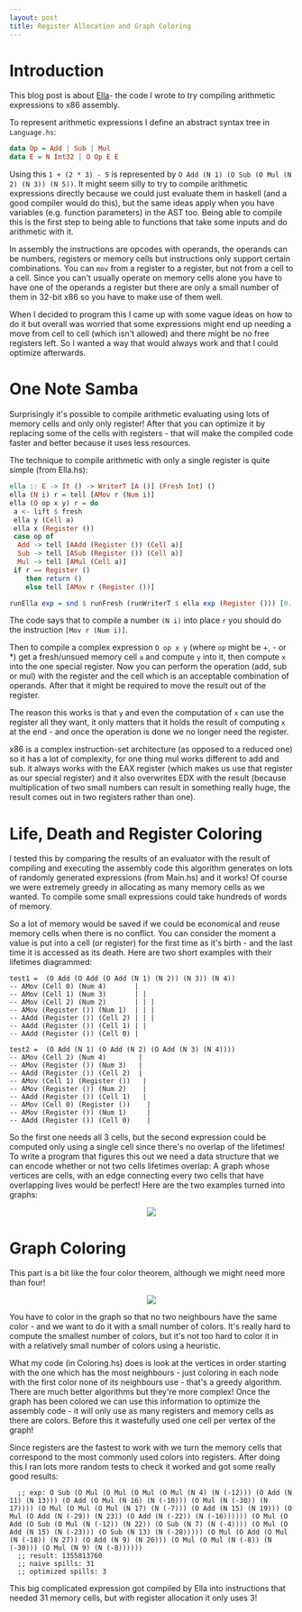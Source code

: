 ```yaml
---
layout: post
title: Register Allocation and Graph Coloring
---
```


Introduction
===========

This blog post is about [Ella](https://github.com/orchid-hybrid/bee/tree/master/Bee)- the code I wrote to try compiling arithmetic expressions to x86 assembly.

To represent arithmetic expressions I define an abstract syntax tree in `Language.hs`:

```haskell
data Op = Add | Sub | Mul
data E = N Int32 | O Op E E
```

Using this `1 + (2 * 3) - 5` is represented by `O Add (N 1) (O Sub (O Mul (N 2) (N 3)) (N 5))`. It might seem silly to try to compile arithmetic expressions directly because we could just evaluate them in haskell (and a good compiler would do this), but the same ideas apply when you have variables (e.g. function parameters) in the AST too. Being able to compile this is the first step to being able to functions that take some inputs and do arithmetic with it.

In assembly the instructions are opcodes with operands, the operands can be numbers, registers or memory cells but instructions only support certain combinations. You can `mov` from a register to a register, but not from a cell to a cell. Since you can't usually operate on memory cells alone you have to have one of the operands a register but there are only a small number of them in 32-bit x86 so you have to make use of them well.

When I decided to program this I came up with some vague ideas on how to do it but overall was worried that some expressions might end up needing a move from cell to cell (which isn't allowed) and there might be no free registers left. So I wanted a way that would always work and that I could optimize afterwards.

One Note Samba
===============

Surprisingly it's possible to compile arithmetic evaluating using lots of memory cells and only only register! After that you can optimize it by replacing some of the cells with registers - that will make the compiled code faster and better because it uses less resources.

The technique to compile arithmetic with only a single register is quite simple (from Ella.hs):

```haskell
ella :: E -> It () -> WriterT [A ()] (Fresh Int) ()
ella (N i) r = tell [AMov r (Num i)]
ella (O op x y) r = do
 a <- lift $ fresh
 ella y (Cell a)
 ella x (Register ())
 case op of
  Add -> tell [AAdd (Register ()) (Cell a)]
  Sub -> tell [ASub (Register ()) (Cell a)]
  Mul -> tell [AMul (Cell a)]
 if r == Register ()
    then return ()
    else tell [AMov r (Register ())]

runElla exp = snd $ runFresh (runWriterT $ ella exp (Register ())) [0..]
````

The code says that to compile a number `(N i)` into place `r` you should do the instruction `[Mov r (Num i)]`.

Then to compile a complex expression `O op x y` (where `op` might be +, - or *) get a fresh/unsued memory cell `a` and compute `y` into it, then compute `x` into the one special register. Now you can perform the operation (add, sub or mul) with the register and the cell which is an acceptable combination of operands. After that it might be required to move the result out of the register.

The reason this works is that `y` and even the computation of `x` can use the register all they want, it only matters that it holds the result of computing `x` at the end - and once the operation is done we no longer need the register.

x86 is a complex instruction-set architecture (as opposed to a reduced one) so it has a lot of complexity, for one thing mul works different to add and sub. it always works with the EAX register (which makes us use that register as our special register) and it also overwrites EDX with the result (because multiplication of two small numbers can result in something really huge, the result comes out in two registers rather than one).

Life, Death and Register Coloring
=================================

I tested this by comparing the results of an evaluator with the result of compiling and executing the assembly code this algorithm generates on lots of randomly generated expressions (from Main.hs) and it works! Of course we were extremely greedy in allocating as many memory cells as we wanted. To compile some small expressions could take hundreds of words of memory.

So a lot of memory would be saved if we could be economical and reuse memory cells when there is no conflict. You can consider the moment a value is put into a cell (or register) for the first time as it's birth - and the last time it is accessed as its death. Here are two short examples with their lifetimes diagrammed:

```
test1 =  (O Add (O Add (O Add (N 1) (N 2)) (N 3)) (N 4))
-- AMov (Cell 0) (Num 4)       |
-- AMov (Cell 1) (Num 3)       | |
-- AMov (Cell 2) (Num 2)       | | |
-- AMov (Register ()) (Num 1)  | | |
-- AAdd (Register ()) (Cell 2) | | |
-- AAdd (Register ()) (Cell 1) | |
-- AAdd (Register ()) (Cell 0) |

test2 =  (O Add (N 1) (O Add (N 2) (O Add (N 3) (N 4))))
-- AMov (Cell 2) (Num 4)        |
-- AMov (Register ()) (Num 3)   |
-- AAdd (Register ()) (Cell 2)  |
-- AMov (Cell 1) (Register ())   |
-- AMov (Register ()) (Num 2)    |
-- AAdd (Register ()) (Cell 1)   |
-- AMov (Cell 0) (Register ())    |
-- AMov (Register ()) (Num 1)     |
-- AAdd (Register ()) (Cell 0)    |
```

So the first one needs all 3 cells, but the second expression could be computed only using a single cell since there's no overlap of the lifetimes! To write a program that figures this out we need a data structure that we can encode whether or not two cells lifetimes overlap: A graph whose vertices are cells, with an edge connecting every two cells that have overlapping lives would be perfect!  Here are the two examples turned into graphs:

<p align="center">
  <img src="http://i.imgur.com/jO2nhvY.png" />
</p>


Graph Coloring
==============

This part is a bit like the four color theorem, although we might need more than four!

<p align="center">
  <img src="http://i.imgur.com/Zdth5is.gif" />
</p>

You have to color in the graph so that no two neighbours have the same color - and we want to do it with a small number of colors. It's really hard to compute the smallest number of colors, but it's not too hard to color it in with a relatively small number of colors using a heuristic.

What my code (in Coloring.hs) does is look at the vertices in order starting with the one which has the most neighbours - just coloring in each node with the first color none of its neighbours use - that's a greedy algorithm. There are much better algorithms but they're more complex! Once the graph has been colored we can use this information to optimize the assembly code - it will only use as many registers and memory cells as there are colors. Before this it wastefully used one cell per vertex of the graph!

Since registers are the fastest to work with we turn the memory cells that correspond to the most commonly used colors into registers. After doing this I ran lots more random tests to check it worked and got some really good results:

```
  ;; exp: O Sub (O Mul (O Mul (O Mul (O Mul (N 4) (N (-12))) (O Add (N 11) (N 13))) (O Add (O Mul (N 16) (N (-10))) (O Mul (N (-30)) (N 17)))) (O Mul (O Mul (O Mul (N 17) (N (-7))) (O Add (N 15) (N 19))) (O Mul (O Add (N (-29)) (N 23)) (O Add (N (-22)) (N (-16)))))) (O Mul (O Add (O Sub (O Mul (N (-12)) (N 22)) (O Sub (N 7) (N (-4)))) (O Mul (O Add (N 15) (N (-23))) (O Sub (N 13) (N (-28))))) (O Mul (O Add (O Mul (N (-18)) (N 27)) (O Add (N 9) (N 26))) (O Mul (O Mul (N (-8)) (N (-30))) (O Mul (N 9) (N (-8))))))
  ;; result: 1355813760
  ;; naive spills: 31
  ;; optimized spills: 3
```

This big complicated expression got compiled by Ella into instructions that needed 31 memory cells, but with register allocation it only uses 3!
